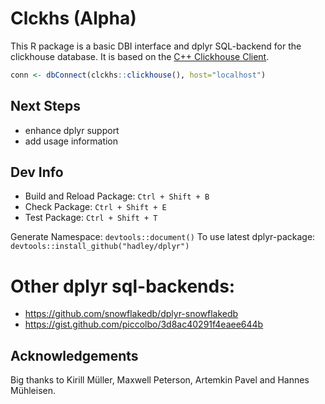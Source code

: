 # Clckhs (Alpha)

This R package is a basic DBI interface and dplyr SQL-backend for the clickhouse database. It is based on the [C++ Clickhouse Client](https://github.com/artpaul/clickhouse-cpp).

```R
conn <- dbConnect(clckhs::clickhouse(), host="localhost")
```

## Next Steps

 - enhance dplyr support
 - add usage information


## Dev Info
 * Build and Reload Package:  `Ctrl + Shift + B`
 * Check Package:             `Ctrl + Shift + E`
 * Test Package:              `Ctrl + Shift + T`

Generate Namespace: `devtools::document()`
To use latest dplyr-package: ` devtools::install_github("hadley/dplyr")`


# Other dplyr sql-backends:
 * https://github.com/snowflakedb/dplyr-snowflakedb
 * https://gist.github.com/piccolbo/3d8ac40291f4eaee644b
 
## Acknowledgements
Big thanks to Kirill Müller, Maxwell Peterson, Artemkin Pavel and Hannes Mühleisen.
